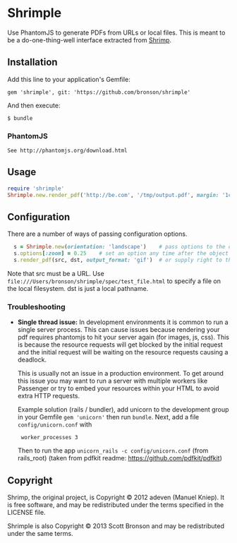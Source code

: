 # Shrimple

Use PhantomJS to generate PDFs from URLs or local files.
This is meant to be a do-one-thing-well interface extracted from [Shrimp](https://github.com/k1w1/shrimp).


## Installation

Add this line to your application's Gemfile:

    gem 'shrimple', git: 'https://github.com/bronson/shrimple'

And then execute:

    $ bundle

### PhantomJS

    See http://phantomjs.org/download.html


## Usage

```ruby
require 'shrimple'
Shrimple.new.render_pdf('http://be.com', '/tmp/output.pdf', margin: '1cm')
```


## Configuration

There are a number of ways of passing configuration options.

```ruby
  s = Shrimple.new(orientation: 'landscape')    # pass options to the constructor
  s.options[:zoom] = 0.25    # set an option any time after the object is created
  s.render_pdf(src, dst, output_format: 'gif')  # or supply right to the renderer
```

Note that src must be a URL.  Use `file:///Users/bronson/shrimple/spec/test_file.html`
to specify a file on the local filesystem.  dst is just a local pathname.


### Troubleshooting

*  **Single thread issue:** In development environments it is common to run a
   single server process. This can cause issues because rendering your pdf
   requires phantomjs to hit your server again (for images, js, css).
   This is because the resource requests will get blocked by the initial
   request and the initial request will be waiting on the resource
   requests causing a deadlock.

   This is usually not an issue in a production environment. To get
   around this issue you may want to run a server with multiple workers
   like Passenger or try to embed your resources within your HTML to
   avoid extra HTTP requests.
   
   Example solution (rails / bundler), add unicorn to the development 
   group in your Gemfile `gem 'unicorn'` then run `bundle`. Next, add a 
   file `config/unicorn.conf` with
   
        worker_processes 3
   
   Then to run the app `unicorn_rails -c config/unicorn.conf` (from rails_root)
  (taken from pdfkit readme: https://github.com/pdfkit/pdfkit)


## Copyright

Shrimp, the original project, is Copyright © 2012 adeven (Manuel Kniep).
It is free software, and may be redistributed under the terms specified in the LICENSE file. 

Shrimple is also Copyright © 2013 Scott Bronson and may be redistributed under the same terms.
